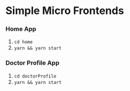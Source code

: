 # Simple Micro Frontends

### Home App
1. `cd home`
2. `yarn && yarn start`

### Doctor Profile App
1. `cd doctorProfile`
2. `yarn && yarn start`